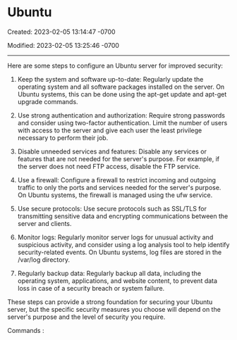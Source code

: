 # Ubuntu

Created: 2023-02-05 13:14:47 -0700

Modified: 2023-02-05 13:25:46 -0700

---

Here are some steps to configure an Ubuntu server for improved security:

1.  Keep the system and software up-to-date: Regularly update the operating system and all software packages installed on the server. On Ubuntu systems, this can be done using the apt-get update and apt-get upgrade commands.

2.  Use strong authentication and authorization: Require strong passwords and consider using two-factor authentication. Limit the number of users with access to the server and give each user the least privilege necessary to perform their job.

3.  Disable unneeded services and features: Disable any services or features that are not needed for the server's purpose. For example, if the server does not need FTP access, disable the FTP service.

4.  Use a firewall: Configure a firewall to restrict incoming and outgoing traffic to only the ports and services needed for the server's purpose. On Ubuntu systems, the firewall is managed using the ufw service.

5.  Use secure protocols: Use secure protocols such as SSL/TLS for transmitting sensitive data and encrypting communications between the server and clients.

6.  Monitor logs: Regularly monitor server logs for unusual activity and suspicious activity, and consider using a log analysis tool to help identify security-related events. On Ubuntu systems, log files are stored in the /var/log directory.

7.  Regularly backup data: Regularly backup all data, including the operating system, applications, and website content, to prevent data loss in case of a security breach or system failure.

These steps can provide a strong foundation for securing your Ubuntu server, but the specific security measures you choose will depend on the server's purpose and the level of security you require.





Commands :




